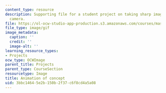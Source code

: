 ```yaml
---
content_type: resource
description: Supporting file for a student project on taking sharp images from a moving
  camera.
file: https://ol-ocw-studio-app-production.s3.amazonaws.com/courses/mas-531-computational-camera-and-photography-fall-2009/3bbc14645e2b150b2f37c6f8cd4a5a08_proj3_ani.gif
file_type: image/gif
image_metadata:
  caption: ''
  credit: ''
  image-alt: ''
learning_resource_types:
- Projects
ocw_type: OCWImage
parent_title: Projects
parent_type: CourseSection
resourcetype: Image
title: Animation of concept
uid: 3bbc1464-5e2b-150b-2f37-c6f8cd4a5a08
---
```

